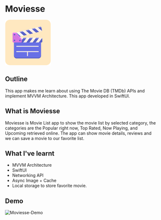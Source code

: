 # Moviesse

![Moviesse-Logo](Documentation/iOS-Moviesse.png)

## Outline

This app makes me learn about using The Movie DB (TMDb) APIs and implement MVVM Architecture. This app developed in SwiftUI.

## What is Moviesse

Moviesse is Movie List app to show the movie list by selected category, the categories are the Popular right now, Top Rated, Now Playing, and Upcoming retrieved online. The app can show movie details, reviews and we can save a movie to our favorite list.

## What I've learnt

* MVVM Architecture
* SwiftUI
* Networking API
* Async Image + Cache
* Local storage to store favorite movie.

## Demo

![Moviesse-Demo](https://youtu.be/9sKOyvRcaK0)
